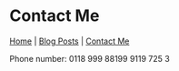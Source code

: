 # Contact Me

[Home](?page=index.md) | [Blog Posts](?page=list.md) | [Contact Me](?page=contact.md)

Phone number: 0118 999 88199 9119 725 3